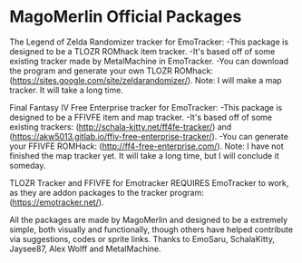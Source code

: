 # MagoMerlin Official Packages
The Legend of Zelda Randomizer tracker for EmoTracker:
-This package is designed to be a TLOZR ROMhack item tracker.
-It's based off of some existing tracker made by MetalMachine in EmoTracker.
-You can download the program and generate your own TLOZR ROMhack: (https://sites.google.com/site/zeldarandomizer/).
Note: I will make a map tracker. It will take a long time.

Final Fantasy IV Free Enterprise tracker for EmoTracker:
-This package is designed to be a FFIVFE item and map tracker.
-It's based off of some existing trackers: (http://schala-kitty.net/ff4fe-tracker/) and (https://akw5013.gitlab.io/ffiv-free-enterprise-tracker/).
-You can generate your FFIVFE ROMHack: (http://ff4-free-enterprise.com/).
Note: I have not finished the map tracker yet. It will take a long time, but I will conclude it someday.

TLOZR Tracker and FFIVFE for Emotracker REQUIRES EmoTracker to work, as they are addon packages to the tracker program: (https://emotracker.net/).

All the packages are made by MagoMerlin and designed to be a extremely simple, both visually and functionally, though others have helped contribute via suggestions, codes or sprite links. Thanks to EmoSaru, SchalaKitty, Jaysee87, Alex Wolff and MetalMachine.
